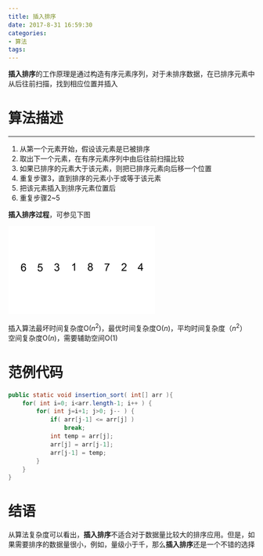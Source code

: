 ```yaml
---
title: 插入排序
date: 2017-8-31 16:59:30
categories:
- 算法
tags:
---
```



**插入排序**的工作原理是通过构造有序元素序列，对于未排序数据，在已排序元素中从后往前扫描，找到相应位置并插入

# 算法描述 #

----------

1. 从第一个元素开始，假设该元素是已被排序
2. 取出下一个元素，在有序元素序列中由后往前扫描比较
3. 如果已排序的元素大于该元素，则把已排序元素向后移一个位置
4. 重复步骤3，直到排序的元素小于或等于该元素
5. 把该元素插入到排序元素位置后
6. 重复步骤2~5

**插入排序过程**，可参见下图

![插入排序-01](/assets/images/Insertion-sort-.gif)  



插入算法最坏时间复杂度O($n^2$)，最优时间复杂度O($n$)，平均时间复杂度（$n^2$）  
空间复杂度O($n$)，需要辅助空间O(1)

# 范例代码

```java
public static void insertion_sort( int[] arr ){
    for( int i=0; i<arr.length-1; i++ ) {	
        for( int j=i+1; j>0; j-- ) {
            if( arr[j-1] <= arr[j] )
                break;
            int temp = arr[j];
            arr[j] = arr[j-1];
            arr[j-1] = temp;
        }
    }
}
```



# 结语

从算法复杂度可以看出，**插入排序**不适合对于数据量比较大的排序应用。但是，如果需要排序的数据量很小，例如，量级小于千，那么**插入排序**还是一个不错的选择